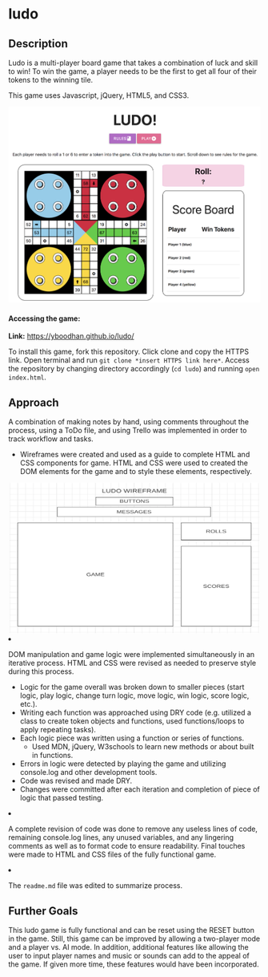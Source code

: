 # ludo

## Description

Ludo is a multi-player board game that takes a combination of luck and skill to win! To win the game, a player needs to be the first to get all four of their tokens to the winning tile.

This game uses Javascript, jQuery, HTML5, and CSS3.

![Slide 1](./images/game.png)

#### Accessing the game:

**Link:** https://yboodhan.github.io/ludo/

To install this game, fork this repository. Click clone and copy the HTTPS link. Open terminal and run `git clone *insert HTTPS link here*`. Access the repository by changing directory accordingly (`cd ludo`) and running `open index.html`.

## Approach

A combination of making notes by hand, using comments throughout the process, using a ToDo file, and using Trello was implemented in order to track workflow and tasks.

* Wireframes were created and used as a guide to complete HTML and CSS components for game. HTML and CSS were used to created the DOM elements for the game and to style these elements, respectively.

<center>
 <img src="./images/wireframe.png" alt="a pic" width="500" height="300" />
</center

* DOM manipulation and game logic were implemented simultaneously in an iterative process. HTML and CSS were revised as needed to preserve style during this process.
  * Logic for the game overall was broken down to smaller pieces (start logic, play logic, change turn logic, move logic, win logic, score logic, etc.).
  * Writing each function was approached using DRY code (e.g. utilized a class to create token objects and functions, used functions/loops to apply repeating tasks).
  * Each logic piece was written using a function or series of functions.
     * Used MDN, jQuery, W3schools to learn new methods or about built in functions.
  * Errors in logic were detected by playing the game and utilizing console.log and other development tools.
  * Code was revised and made DRY.
  * Changes were committed after each iteration and completion of piece of logic that passed testing.

* A complete revision of code was done to remove any useless lines of code, remaining console.log lines, any unused variables, and any lingering comments as well as to format code to ensure readability. Final touches were made to HTML and CSS files of the fully functional game.

* The `readme.md` file was edited to summarize process.

## Further Goals

This ludo game is fully functional and can be reset using the RESET button in the game. Still, this game can be improved by allowing a two-player mode and a player vs. AI mode. In addition, additional features like allowing the user to input player names and music or sounds can add to the appeal of the game. If given more time, these features would have been incorporated.


